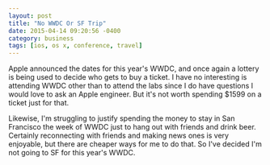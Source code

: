 ```yaml
---
layout: post
title: "No WWDC Or SF Trip"
date: 2015-04-14 09:20:56 -0400
category: business
tags: [ios, os x, conference, travel]
---
```

Apple announced the dates for this year's WWDC, and once again a lottery is being used to decide who gets to buy a ticket. I have no interesting is attending WWDC other than to attend the labs since I do have questions I would love to ask an Apple engineer. But it's not worth spending $1599 on a ticket just for that. 

Likewise, I'm struggling to justify spending the money to stay in San Francisco the week of WWDC just to hang out with friends and drink beer. Certainly reconnecting with friends and making news ones is very enjoyable, but there are cheaper ways for me to do that. So I've decided I'm not going to SF for this year's WWDC. 